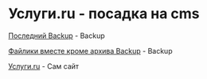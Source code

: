 # Услуги.ru - посадка на cms
[Последний Backup](https://dropmefiles.com/Inr0m) - Backup

[Файлики вместе кроме архива Backup](https://dropmefiles.com/5oFff) - Backup

[Услуги.ru](https://test.diez.io/) - Сам сайт
